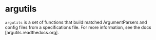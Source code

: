 argutils
=========

`argutils` is a set of functions that build matched ArgumentParsers and config files from a specifications file. For more information, see the docs [argutils.readthedocs.org].